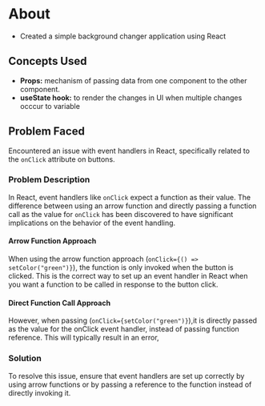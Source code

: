 # About
- Created a simple background changer application using React 

## Concepts Used
 - <b>Props:</b> mechanism of passing data from one component to the other component.  
 - <b>useState hook:</b> to render the changes in UI when multiple changes occcur to variable 

## Problem Faced
Encountered an issue with event handlers in React, specifically related to the `onClick` attribute on buttons.

### Problem Description
In React, event handlers like `onClick` expect a function as their value. The difference between using an arrow function and directly passing a function call as the value for `onClick` has been discovered to have significant implications on the behavior of the event handling.

#### Arrow Function Approach
When using the arrow function approach (`onClick={() => setColor("green")}`), the function is only invoked when the button is clicked. This is the correct way to set up an event handler in React when you want a function to be called in response to the button click.

#### Direct Function Call Approach
However, when passing (`onClick={setColor("green")}`),it is directly passed as the value for the onClick event handler, instead of passing function reference. This will typically result in an error, 

### Solution
To resolve this issue, ensure that event handlers are set up correctly by using arrow functions or by passing a reference to the function instead of directly invoking it.



